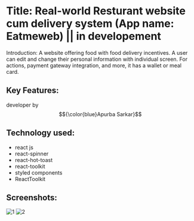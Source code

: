 
# Title: Real-world Resturant website cum delivery system (App name: Eatmeweb) || in developement

Introduction:
A website offering food with food delivery incentives. A user can edit and change their personal information with individual screen. For actions, payment gateway integration, and more, it has a wallet or meal card.

## Key Features:



developer by  $${\color{blue}Apurba Sarkar}$$ 

## Technology used:
- react js
- react-spinner
- react-hot-toast
- react-toolkit
- styled components
- ReactToolkit


## Screenshots: 
![1](https://github.com/apurba-sarkar/eatmeweb/assets/127435292/c8293d9e-b7a2-4da5-81fb-cdacc58d7ea2)
![2](https://github.com/apurba-sarkar/eatmeweb/assets/127435292/ec1df203-c686-45d9-ac79-74ce4231f250)

